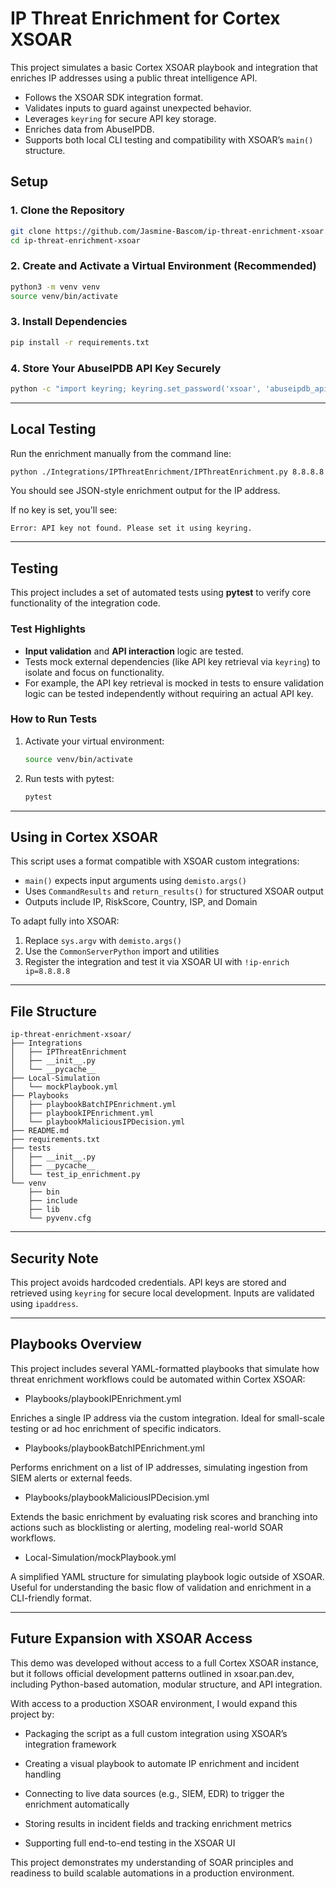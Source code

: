 # IP Threat Enrichment for Cortex XSOAR

This project simulates a basic Cortex XSOAR playbook and integration that enriches IP addresses using a public threat intelligence API.

- Follows the XSOAR SDK integration format.
- Validates inputs to guard against unexpected behavior.
- Leverages `keyring` for secure API key storage.
- Enriches data from AbuseIPDB.
- Supports both local CLI testing and compatibility with XSOAR’s `main()` structure.

## Setup

### 1. Clone the Repository

```bash
git clone https://github.com/Jasmine-Bascom/ip-threat-enrichment-xsoar.git
cd ip-threat-enrichment-xsoar
```

### 2. Create and Activate a Virtual Environment (Recommended)

```bash
python3 -m venv venv
source venv/bin/activate
```

### 3. Install Dependencies

```bash
pip install -r requirements.txt
```

### 4. Store Your AbuseIPDB API Key Securely

```bash
python -c "import keyring; keyring.set_password('xsoar', 'abuseipdb_api_key', 'your-api-key')"
```

---

## Local Testing

Run the enrichment manually from the command line:

```bash
python ./Integrations/IPThreatEnrichment/IPThreatEnrichment.py 8.8.8.8
```

You should see JSON-style enrichment output for the IP address.

If no key is set, you'll see:

```
Error: API key not found. Please set it using keyring.
```

---

## Testing

This project includes a set of automated tests using **pytest** to verify core functionality of the integration code.

### Test Highlights
- **Input validation** and **API interaction** logic are tested.
- Tests mock external dependencies (like API key retrieval via `keyring`) to isolate and focus on functionality.
- For example, the API key retrieval is mocked in tests to ensure validation logic can be tested independently without requiring an actual API key.

### How to Run Tests

1. Activate your virtual environment:
   ```bash
   source venv/bin/activate
   ```

2. Run tests with pytest:
    ```bash
    pytest
    ```

---

## Using in Cortex XSOAR

This script uses a format compatible with XSOAR custom integrations:

- `main()` expects input arguments using `demisto.args()`
- Uses `CommandResults` and `return_results()` for structured XSOAR output
- Outputs include IP, RiskScore, Country, ISP, and Domain

To adapt fully into XSOAR:

1. Replace `sys.argv` with `demisto.args()`
2. Use the `CommonServerPython` import and utilities
3. Register the integration and test it via XSOAR UI with `!ip-enrich ip=8.8.8.8`

---

## File Structure

```
ip-threat-enrichment-xsoar/
├── Integrations
│   ├── IPThreatEnrichment
│   ├── __init__.py
│   └── __pycache__
├── Local-Simulation
│   └── mockPlaybook.yml
├── Playbooks
│   ├── playbookBatchIPEnrichment.yml
│   ├── playbookIPEnrichment.yml
│   └── playbookMaliciousIPDecision.yml
├── README.md
├── requirements.txt
├── tests
│   ├── __init__.py
│   ├── __pycache__
│   └── test_ip_enrichment.py
└── venv
    ├── bin
    ├── include
    ├── lib
    └── pyvenv.cfg

```

---

## Security Note

This project avoids hardcoded credentials. API keys are stored and retrieved using `keyring` for secure local development. Inputs are validated using `ipaddress`.

---

## Playbooks Overview

This project includes several YAML-formatted playbooks that simulate how threat enrichment workflows could be automated within Cortex XSOAR:

- Playbooks/playbookIPEnrichment.yml

Enriches a single IP address via the custom integration. Ideal for small-scale testing or ad hoc enrichment of specific indicators.

- Playbooks/playbookBatchIPEnrichment.yml

Performs enrichment on a list of IP addresses, simulating ingestion from SIEM alerts or external feeds.

- Playbooks/playbookMaliciousIPDecision.yml

Extends the basic enrichment by evaluating risk scores and branching into actions such as blocklisting or alerting, modeling real-world SOAR workflows.

- Local-Simulation/mockPlaybook.yml

A simplified YAML structure for simulating playbook logic outside of XSOAR. Useful for understanding the basic flow of validation and enrichment in a CLI-friendly format.

---

## Future Expansion with XSOAR Access

This demo was developed without access to a full Cortex XSOAR instance, but it follows official development patterns outlined in xsoar.pan.dev, including Python-based automation, modular structure, and API integration.

With access to a production XSOAR environment, I would expand this project by:

- Packaging the script as a full custom integration using XSOAR’s integration framework

- Creating a visual playbook to automate IP enrichment and incident handling

- Connecting to live data sources (e.g., SIEM, EDR) to trigger the enrichment automatically

- Storing results in incident fields and tracking enrichment metrics

- Supporting full end-to-end testing in the XSOAR UI

This project demonstrates my understanding of SOAR principles and readiness to build scalable automations in a production environment.